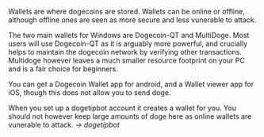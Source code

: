 Wallets are where dogecoins are stored. Wallets can be online or offline, although offline ones are seen as more secure and less vunerable to attack.

The two main wallets for Windows are Dogecoin-QT and MultiDoge. Most users will use Dogecoin-QT as it is arguably more powerful, and crucially helps to maintain the dogecoin network by verifying other transactions. Multidoge however leaves a much smaller resource footprint on your PC and is a fair choice for beginners.

You can get a Dogecoin Wallet app for android, and a Wallet viewer app for iOS, though this does not allow you to send doge.

When you set up a dogetipbot account it creates a wallet for you. You should not however keep large amounts of doge here as online wallets are vunerable to attack. *-> dogetipbot*